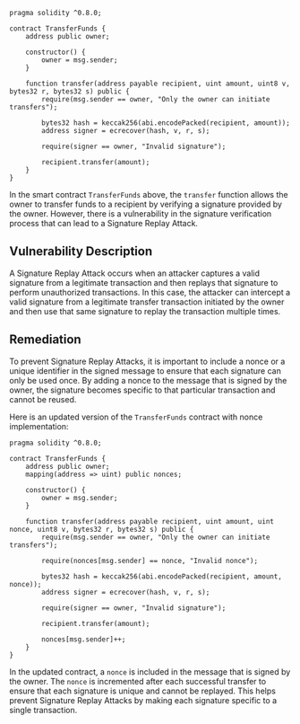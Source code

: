 ```solidity
pragma solidity ^0.8.0;

contract TransferFunds {
    address public owner;
    
    constructor() {
        owner = msg.sender;
    }
    
    function transfer(address payable recipient, uint amount, uint8 v, bytes32 r, bytes32 s) public {
        require(msg.sender == owner, "Only the owner can initiate transfers");
        
        bytes32 hash = keccak256(abi.encodePacked(recipient, amount));
        address signer = ecrecover(hash, v, r, s);
        
        require(signer == owner, "Invalid signature");
        
        recipient.transfer(amount);
    }
}
```

In the smart contract `TransferFunds` above, the `transfer` function allows the owner to transfer funds to a recipient by verifying a signature provided by the owner. However, there is a vulnerability in the signature verification process that can lead to a Signature Replay Attack.

## Vulnerability Description

A Signature Replay Attack occurs when an attacker captures a valid signature from a legitimate transaction and then replays that signature to perform unauthorized transactions. In this case, the attacker can intercept a valid signature from a legitimate transfer transaction initiated by the owner and then use that same signature to replay the transaction multiple times.

## Remediation

To prevent Signature Replay Attacks, it is important to include a nonce or a unique identifier in the signed message to ensure that each signature can only be used once. By adding a nonce to the message that is signed by the owner, the signature becomes specific to that particular transaction and cannot be reused.

Here is an updated version of the `TransferFunds` contract with nonce implementation:

```solidity
pragma solidity ^0.8.0;

contract TransferFunds {
    address public owner;
    mapping(address => uint) public nonces;
    
    constructor() {
        owner = msg.sender;
    }
    
    function transfer(address payable recipient, uint amount, uint nonce, uint8 v, bytes32 r, bytes32 s) public {
        require(msg.sender == owner, "Only the owner can initiate transfers");
        
        require(nonces[msg.sender] == nonce, "Invalid nonce");
        
        bytes32 hash = keccak256(abi.encodePacked(recipient, amount, nonce));
        address signer = ecrecover(hash, v, r, s);
        
        require(signer == owner, "Invalid signature");
        
        recipient.transfer(amount);
        
        nonces[msg.sender]++;
    }
}
```

In the updated contract, a `nonce` is included in the message that is signed by the owner. The `nonce` is incremented after each successful transfer to ensure that each signature is unique and cannot be replayed. This helps prevent Signature Replay Attacks by making each signature specific to a single transaction.